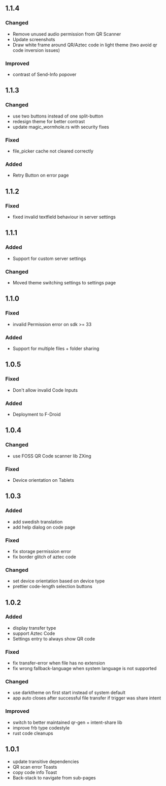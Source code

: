 ## 1.1.4
### Changed
- Remove unused audio permission from QR Scanner
- Update screenshots
- Draw white frame around QR/Aztec code in light theme (two avoid qr code inversion issues)

### Improved
- contrast of Send-Info popover

## 1.1.3
### Changed
- use two buttons instead of one split-button
- redesign theme for better contrast
- update magic_wormhole.rs with security fixes

### Fixed
- file_picker cache not cleared correctly

### Added
- Retry Button on error page

## 1.1.2
### Fixed
- fixed invalid textfield behaviour in server settings

## 1.1.1
### Added
- Support for custom server settings

### Changed
- Moved theme switching settings to settings page

## 1.1.0
### Fixed
- invalid Permission error on sdk >= 33

### Added 
- Support for multiple files + folder sharing

## 1.0.5
### Fixed
- Don't allow invalid Code Inputs

### Added
- Deployment to F-Droid

## 1.0.4
### Changed
- use FOSS QR Code scanner lib ZXing

### Fixed
- Device orientation on Tablets

## 1.0.3

### Added
- add swedish translation
- add help dialog on code page
### Fixed
- fix storage permission error
- fix border glitch of aztec code
### Changed
- set device orientation based on device type
- prettier code-length selection buttons

## 1.0.2

### Added 
- display transfer type
- support Aztec Code
- Settings entry to always show QR code
### Fixed
- fix transfer-error when file has no extension
- fix wrong fallback-language when system language is not supported
### Changed
- use darktheme on first start instead of system default
- app auto closes after successful file transfer if trigger was share intent
### Improved
- switch to better maintained qr-gen + intent-share lib
- improve frb type codestyle 
- rust code cleanups

## 1.0.1

- update transitive dependencies
- QR scan error Toasts
- copy code info Toast
- Back-stack to navigate from sub-pages
